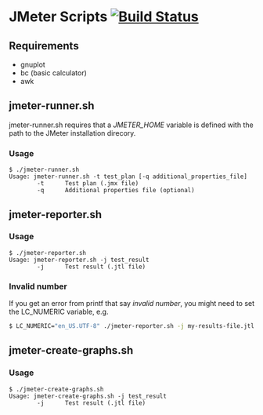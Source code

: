 # JMeter Scripts [![Build Status](https://travis-ci.org/JohanBrorson/jmeter-scripts.svg?branch=master)](https://travis-ci.org/JohanBrorson/jmeter-scripts)

## Requirements
* gnuplot
* bc (basic calculator)
* awk

## jmeter-runner.sh

jmeter-runner.sh requires that a _JMETER\_HOME_ variable is defined with the path to the JMeter installation direcory.

### Usage
```
$ ./jmeter-runner.sh
Usage: jmeter-runner.sh -t test_plan [-q additional_properties_file]
        -t      Test plan (.jmx file)
        -q      Additional properties file (optional)
```

## jmeter-reporter.sh

### Usage
```
$ ./jmeter-reporter.sh
Usage: jmeter-reporter.sh -j test_result
        -j      Test result (.jtl file)
```

### Invalid number
If you get an error from printf that say _invalid number_, you might need to set the LC_NUMERIC variable, e.g.

```bash
$ LC_NUMERIC="en_US.UTF-8" ./jmeter-reporter.sh -j my-results-file.jtl
```

## jmeter-create-graphs.sh

### Usage
```
$ ./jmeter-create-graphs.sh
Usage: jmeter-create-graphs.sh -j test_result
        -j      Test result (.jtl file)

```
